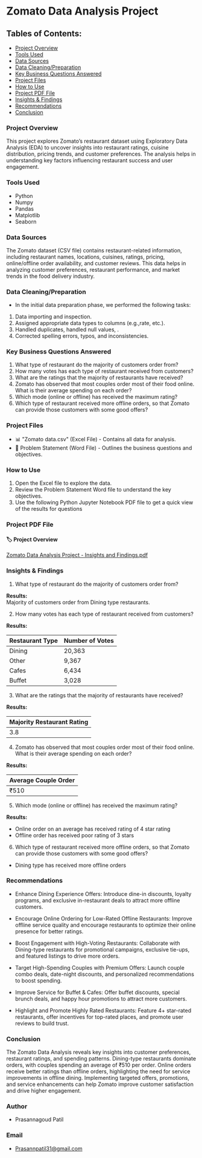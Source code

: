 # Zomato Data Analysis Project

## Tables of Contents: 
- [Project Overview](#project-overview)  
- [Tools Used](#tools-used)  
- [Data Sources](#data-sources)  
- [Data Cleaning/Preparation](#data-cleaningpreparation)  
- [Key Business Questions Answered](#key-business-questions-answered)  
- [Project Files](#project-files)  
- [How to Use](#how-to-use)
- [Project PDF File](#project-pdf-file)
- [Insights & Findings](#insights--findings)  
- [Recommendations](#recommendations)  
- [Conclusion](#conclusion)
  
### Project Overview
This project explores Zomato’s restaurant dataset using Exploratory Data Analysis (EDA) to uncover insights into restaurant ratings, cuisine distribution, pricing trends, and customer preferences. The analysis helps in understanding key factors influencing restaurant success and user engagement.

### Tools Used
- Python
- Numpy
- Pandas
- Matplotlib
- Seaborn


### Data Sources
The Zomato dataset (CSV file) contains restaurant-related information, including restaurant names, locations, cuisines, ratings, pricing, online/offline order availability, and customer reviews. This data helps in analyzing customer preferences, restaurant performance, and market trends in the food delivery industry.

### Data Cleaning/Preparation
- In the initial data preparation phase, we performed the following tasks:

1. Data importing and inspection.
2. Assigned appropriate data types to columns (e.g.,rate, etc.).
3. Handled duplicates, handled null values, .
4. Corrected spelling errors, typos, and inconsistencies.
  
### Key Business Questions Answered
1. What type of restaurant do the majority of customers order from?  
2. How many votes has each type of restaurant received from customers?
3. What are the ratings that the majority of restaurants have received?
4. Zomato has observed that most couples order most of their food online. What is their average spending on each order?
5. Which mode (online or offline) has received the maximum rating?
6. Which type of restaurant received more offline orders, so that Zomato can provide those customers with some good offers?

### Project Files
- 📊 "Zomato data.csv" (Excel File) - Contains all data for analysis.
- 📝 Problem Statement (Word  File) - Outlines the business questions and objectives.

 ### How to Use
1. Open the Excel file to explore the data.
2. Review the Problem Statement Word file to understand the key objectives.
3. Use the following Python Jupyter Notebook PDF file to get a quick view of the results for questions

### Project PDF File
#### 🏷️ Project Overview


[Zomato Data Analysis  Project - Insights and Findings.pdf](https://github.com/user-attachments/files/19582269/Zomato.Data.Analysis.Project.-.Insights.and.Findings.pdf)

### Insights & Findings
1. What type of restaurant do the majority of customers order from?  

**Results:**  
   Majority of customers order from Dining type restaurants.

 2. How many votes has each type of restaurant received from customers?

**Results:**
    
| Restaurant Type  | Number of Votes |
|------------------|----------------|
| Dining          | 20,363          |
| Other           | 9,367           |
| Cafes           | 6,434           |
| Buffet         | 3,028           |
   
3. What are the ratings that the majority of restaurants have received?

  **Results:**

| Majority Restaurant Rating |
|---------------------------|
| 3.8                       |

4. Zomato has observed that most couples order most of their food online. What is their average spending on each order?

 **Results:**

 | Average Couple Order   |
|---------------------------|
| ₹510                       |


5. Which mode (online or offline) has received the maximum rating?

 **Results:**
- Online order on an average has received rating of 4 star rating
- Offline order has received poor rating of 3 stars

6. Which type of restaurant received more offline orders, so that Zomato can provide those customers with some good offers?
- Dining type has received more offline orders

### Recommendations
- Enhance Dining Experience Offers: Introduce dine-in discounts, loyalty programs, and exclusive in-restaurant deals to attract more offline customers.

- Encourage Online Ordering for Low-Rated Offline Restaurants: Improve offline service quality and encourage restaurants to optimize their online presence for better ratings.

- Boost Engagement with High-Voting Restaurants: Collaborate with Dining-type restaurants for promotional campaigns, exclusive tie-ups, and featured listings to drive more orders.

- Target High-Spending Couples with Premium Offers: Launch couple combo deals, date-night discounts, and personalized recommendations to boost spending.

- Improve Service for Buffet & Cafes: Offer buffet discounts, special brunch deals, and happy hour promotions to attract more customers.

- Highlight and Promote Highly Rated Restaurants: Feature 4+ star-rated restaurants, offer incentives for top-rated places, and promote user reviews to build trust.

### Conclusion
The Zomato Data Analysis reveals key insights into customer preferences, restaurant ratings, and spending patterns. Dining-type restaurants dominate orders, with couples spending an average of ₹510 per order. Online orders receive better ratings than offline orders, highlighting the need for service improvements in offline dining. Implementing targeted offers, promotions, and service enhancements can help Zomato improve customer satisfaction and drive higher engagement. 

### Author
- Prasannagoud Patil

### Email
- Prasannpatil31@gmail.com
